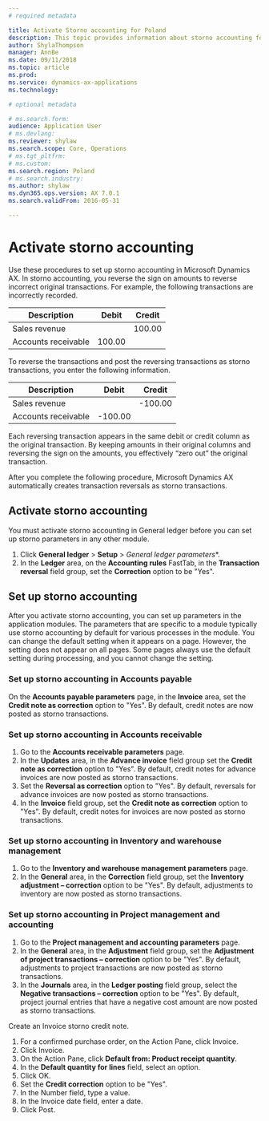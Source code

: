 ```yaml
---
# required metadata

title: Activate Storno accounting for Poland
description: This topic provides information about storno accounting for Poland.
author: ShylaThompson
manager: AnnBe
ms.date: 09/11/2018
ms.topic: article
ms.prod: 
ms.service: dynamics-ax-applications
ms.technology: 

# optional metadata

# ms.search.form: 
audience: Application User
# ms.devlang: 
ms.reviewer: shylaw
ms.search.scope: Core, Operations
# ms.tgt_pltfrm: 
# ms.custom: 
ms.search.region: Poland
# ms.search.industry: 
ms.author: shylaw
ms.dyn365.ops.version: AX 7.0.1
ms.search.validFrom: 2016-05-31

---
```



# Activate storno accounting

Use these procedures to set up storno accounting in Microsoft Dynamics AX. In storno accounting, you reverse the sign on amounts to reverse incorrect original transactions. For example, the following transactions are incorrectly recorded.

|Description        | Debit |Credit  |
|-------------------|-------|--------|
|Sales revenue      |       |100.00  |
|Accounts receivable|100.00 |        |

To reverse the transactions and post the reversing transactions as storno transactions, you enter the following information.

|Description        | Debit  |Credit   |
|-------------------|--------|---------|
|Sales revenue      |        |-100.00  |
|Accounts receivable|-100.00 |         |

Each reversing transaction appears in the same debit or credit column as the original transaction. By keeping amounts in their original columns and reversing the sign on the amounts, you effectively “zero out” the original transaction.

After you complete the following procedure, Microsoft Dynamics AX automatically creates transaction reversals as storno transactions.

## Activate storno accounting
You must activate storno accounting in General ledger before you can set up storno parameters in any other module.

1. Click **General ledger** > **Setup** > **General ledger* parameters**.
2. In the **Ledger** area, on the **Accounting rules** FastTab, in the **Transaction reversal** field group, set the **Correction** option to be "Yes".

## Set up storno accounting
After you activate storno accounting, you can set up parameters in the application modules. The parameters that are specific to a module typically use storno accounting by default for various processes in the module. You can change the default setting when it appears on a page. However, the setting does not appear on all pages. Some pages always use the default setting during processing, and you cannot change the setting.

### Set up storno accounting in Accounts payable
On the  **Accounts payable parameters** page, in the **Invoice** area, set the **Credit note as correction** option to "Yes". By default, credit notes are now posted as storno transactions.

### Set up storno accounting in Accounts receivable
1. Go to the **Accounts receivable parameters** page.
2. In the **Updates** area, in the **Advance invoice** field group set the **Credit note as correction** option to "Yes". By default, credit notes for advance invoices are now posted as storno transactions.
3. Set the **Reversal as correction** option to "Yes". By default, reversals for advance invoices are now posted as storno transactions.
4. In the **Invoice** field group, set the **Credit note as correction** option to "Yes". By default, credit notes for invoices are now posted as storno transactions.

### Set up storno accounting in Inventory and warehouse management
1. Go to the **Inventory and warehouse management parameters** page.
2. In the **General** area, in the **Correction** field group, set the **Inventory adjustment – correction** option to be "Yes". By default, adjustments to inventory are now posted as storno transactions.

### Set up storno accounting in Project management and accounting
1. Go to the **Project management and accounting parameters** page.
2. In the **General** area, in the **Adjustment** field group, set the **Adjustment of project transactions – correction** option to be "Yes". By default, adjustments to project transactions are now posted as storno transactions.
3. In the **Journals** area, in the **Ledger posting** field group, select the **Negative transactions – correction** option to be "Yes". By default, project journal entries that have a negative cost amount are now posted as storno transactions.

Create an Invoice storno credit note.    
 1. For a confirmed purchase order, on the Action Pane, click Invoice.  
 2. Click Invoice.  
 3. On the Action Pane, click  **Default from: Product receipt quantity**.  
 4. In the **Default quantity for lines** field, select an option.  
 5. Click OK.  
 6. Set the **Credit correction** option to be "Yes".  
 7. In the Number field, type a value.  
 8. In the Invoice date field, enter a date.  
 9. Click Post.  

